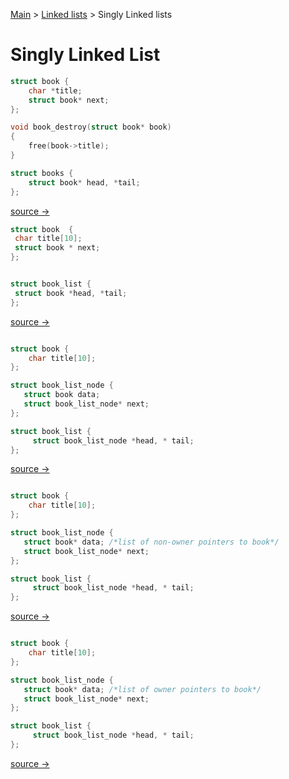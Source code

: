 [Main](README.md) > [Linked lists](linked_lists.md) > Singly Linked lists


# Singly Linked List


```c
struct book {
    char *title;
    struct book* next;
};

void book_destroy(struct book* book) 
{
    free(book->title);
}

struct books {
    struct book* head, *tail;
};

```

[source → ](linked_lists1.md)
 
 ```c
struct book  {
  char title[10];
  struct book * next;
};


struct book_list {
  struct book *head, *tail;
};
```

[source → ](linked_lists1d.md)
 
 
```c

struct book {
    char title[10];
};

struct book_list_node {
   struct book data;
   struct book_list_node* next;
};

struct book_list {
     struct book_list_node *head, * tail;
};
```
[source → ](linked_list2.md)

```c

struct book {
    char title[10];
};

struct book_list_node {
   struct book* data; /*list of non-owner pointers to book*/
   struct book_list_node* next;
};

struct book_list {
     struct book_list_node *head, * tail;
};
```
[source → ](linked_list3.md)

```c

struct book {
    char title[10];
};

struct book_list_node {
   struct book* data; /*list of owner pointers to book*/
   struct book_list_node* next;
};

struct book_list {
     struct book_list_node *head, * tail;
};
```
[source → ](linked_list4.md)


